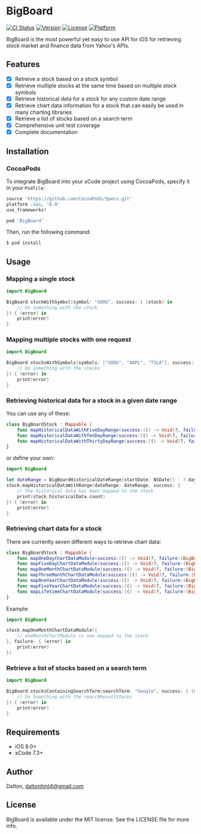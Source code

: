 # BigBoard

[![CI Status](http://img.shields.io/travis/Dalton/BigBoard.svg?style=flat)](https://travis-ci.org/Dalton/BigBoard)
[![Version](https://img.shields.io/cocoapods/v/BigBoard.svg?style=flat)](http://cocoapods.org/pods/BigBoard)
[![License](https://img.shields.io/cocoapods/l/BigBoard.svg?style=flat)](http://cocoapods.org/pods/BigBoard)
[![Platform](https://img.shields.io/cocoapods/p/BigBoard.svg?style=flat)](http://cocoapods.org/pods/BigBoard)

BigBoard is the most powerful yet easy to use API for iOS for retrieving stock market and finance data from Yahoo's APIs.

## Features
- [x] Retreive a stock based on a stock symbol
- [x] Retrieve multiple stocks at the same time based on multiple stock symbols
- [x] Retrieve historical data for a stock for any custom date range
- [x] Retrieve chart data information for a stock that can easily be used in many charting libraries
- [x] Retrieve a list of stocks based on a search term
- [x] Comprehensive unit test coverage
- [x] Complete documentation

## Installation

### CocoaPods

To integrate BigBoard into your xCode project using CocoaPods, specify it in your `Podfile`:

```ruby
source 'https://github.com/CocoaPods/Specs.git'
platform :ios, '8.0'
use_frameworks!

pod 'BigBoard'
```

Then, run the following command:

```bash
$ pod install
```

## Usage

### Mapping a single stock

```swift
import BigBoard

BigBoard.stockWithSymbol(symbol: "GOOG", success: { (stock) in
    // Do something with the stock
}) { (error) in
    print(error)    
}
```

### Mapping multiple stocks with one request

```swift
import BigBoard

BigBoard.stocksWithSymbols(symbols: ["GOOG", "AAPL", "TSLA"], success: { (stocks) in
    // Do something with the stocks
}) { (error) in
    print(error)
}
```

### Retrieving historical data for a stock in a given date range

You can use any of these:

```swift
class BigBoardStock : Mappable {
    func mapHistoricalDataWithFiveDayRange(success:(() -> Void)?, failure:(BigBoardError) -> Void) -> Request?
    func mapHistoricalDataWithTenDayRange(success:(() -> Void)?, failure:(BigBoardError) -> Void) -> Request?
    func mapHistoricalDataWithThirtyDayRange(success:(() -> Void)?, failure:(BigBoardError) -> Void) -> Request?
}
```

or define your own:

```swift
import BigBoard

let dateRange = BigBoardHistoricalDateRange(startDate: NSDate() - 7.days, endDate: NSDate() - 3.days)
stock.mapHistoricalDataWithRange(dateRange: dateRange, success: { 
    // The historical data has been mapped to the stock
    print(stock.historicalData.count)
}) { (error) in
    print(error)
}
```

### Retrieving chart data for a stock

There are currently seven different ways to retrieve chart data:

```swift
class BigBoardStock : Mappable {
    func mapOneDayChartDataModule(success:(() -> Void)?, failure:(BigBoardError) -> Void) -> Request?
    func mapFiveDayChartDataModule(success:(() -> Void)?, failure:(BigBoardError) -> Void) -> Request?
    func mapOneMonthChartDataModule(success:(() -> Void)?, failure:(BigBoardError) -> Void) -> Request?
    func mapThreeMonthChartDataModule(success:(() -> Void)?, failure:(BigBoardError) -> Void) -> Request?
    func mapOneYearChartDataModule(success:(() -> Void)?, failure:(BigBoardError) -> Void) -> Request?
    func mapFiveYearChartDataModule(success:(() -> Void)?, failure:(BigBoardError) -> Void) -> Request?
    func mapLifetimeChartDataModule(success:(() -> Void)?, failure:(BigBoardError) -> Void) -> Request?
}
```
Example:

```swift
import BigBoard

stock.mapOneMonthChartDataModule({
    // oneMonthChartModule is now mapped to the stock
}, failure: { (error) in
    print(error)
})

```
### Retrieve a list of stocks based on a search term

```swift
import BigBoard

BigBoard.stocksContainingSearchTerm(searchTerm: "Google", success: { (searchResultStocks) in
    // Do Something with the searchResultStocks
}) { (error) in
    print(error)
}

```

## Requirements

- iOS 8.0+
- xCode 7.3+

## Author

Dalton, daltonhint4@gmail.com

## License

BigBoard is available under the MIT license. See the LICENSE file for more info.
